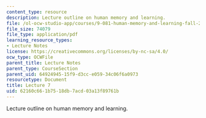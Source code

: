 ```yaml
---
content_type: resource
description: Lecture outline on human memory and learning.
file: /ol-ocw-studio-app/courses/9-081-human-memory-and-learning-fall-2002/62160c661b7518db7acd03a13f89761b_lecnote7.pdf
file_size: 74079
file_type: application/pdf
learning_resource_types:
- Lecture Notes
license: https://creativecommons.org/licenses/by-nc-sa/4.0/
ocw_type: OCWFile
parent_title: Lecture Notes
parent_type: CourseSection
parent_uid: 64924945-15f9-d3cc-e059-34c06f6a0973
resourcetype: Document
title: Lecture 7
uid: 62160c66-1b75-18db-7acd-03a13f89761b
---
```

Lecture outline on human memory and learning.